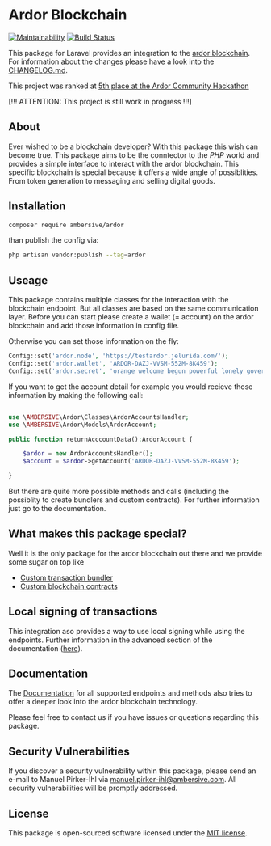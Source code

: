 # Ardor Blockchain

[![Maintainability](https://api.codeclimate.com/v1/badges/d70c6bfcb037abdc7163/maintainability)](https://codeclimate.com/github/AMBERSIVE/laravel-ardor/maintainability)
[![Build Status](https://travis-ci.org/AMBERSIVE/laravel-ardor.svg?branch=master)](https://travis-ci.org/AMBERSIVE/laravel-ardor)

This package for Laravel provides an integration to the [ardor blockchain](https://ardorplatform.org/). For information about the changes please have a look into the [CHANGELOG.md](CHANGELOG.md).

This project was ranked at [5th place at the Ardor Community Hackathon](https://www.nxter.org/ardor-hackathon-2020-the-winners-announced/)

[!!! ATTENTION: This project is still work in progress !!!]

## About

Ever wished to be a blockchain developer? With this package this wish can become true. This package aims to be the conntector to the *PHP* world and provides a simple interface to interact with the ardor blockchain. This specific blockchain is special because it offers a wide angle of possiblities. From token generation to messaging and selling digital goods.

## Installation

```bash
composer require ambersive/ardor
```

than publish the config via:

```bash
php artisan vendor:publish --tag=ardor
```

## Useage
This package contains multiple classes for the interaction with the blockchain endpoint. But all classes are based on the same communication layer.
Before you can start please create a wallet (= account) on the ardor blockchain and add those information in config file.

Otherwise you can set those information on the fly:

```php
Config::set('ardor.node', 'https://testardor.jelurida.com/');
Config::set('ardor.wallet', 'ARDOR-DAZJ-VVSM-552M-8K459');
Config::set('ardor.secret', 'orange welcome begun powerful lonely government cast figure add quit wife loser');
```

If you want to get the account detail for example you would recieve those information by making the following call:

```php

use \AMBERSIVE\Ardor\Classes\ArdorAccountsHandler;
use \AMBERSIVE\Ardor\Models\ArdorAccount;

public function returnAcccountData():ArdorAccount {

    $ardor = new ArdorAccountsHandler();
    $account = $ardor->getAccount('ARDOR-DAZJ-VVSM-552M-8K459');

}
```

But there are quite more possible methods and calls (including the possiblity to create bundlers and custom contracts). For further information just go to the documentation.

## What makes this package special?
Well it is the only package for the ardor blockchain out there and we provide some sugar on top like 
- [Custom transaction bundler](docs/advanced/bundlers.md)
- [Custom blockchain contracts](docs/advanced/contracts.md)

## Local signing of transactions
This integration aso provides a way to use local signing while using the endpoints.
Further information in the advanced section of the documentation ([here](docs/advanced/localsigning.md)).

## Documentation

The [Documentation](docs/overview.md) for all supported endpoints and methods also tries to offer a deeper look into the ardor blockchain technology.

Please feel free to contact us if you have issues or questions regarding this package.

## Security Vulnerabilities

If you discover a security vulnerability within this package, please send an e-mail to Manuel Pirker-Ihl via [manuel.pirker-ihl@ambersive.com](mailto:manuel.pirker-ihl@ambersive.com). All security vulnerabilities will be promptly addressed.

## License

This package is open-sourced software licensed under the [MIT license](https://opensource.org/licenses/MIT).

